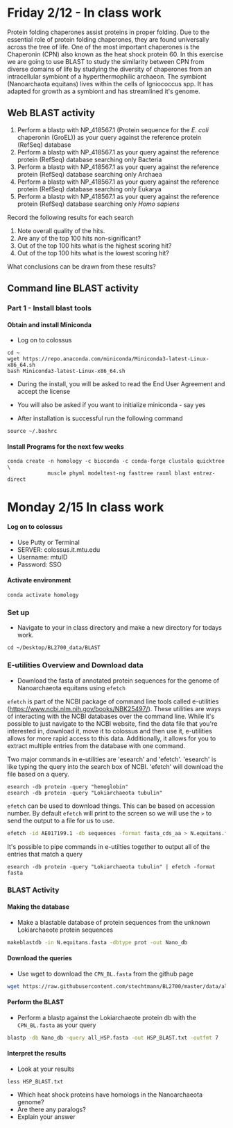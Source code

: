 # Friday 2/12 - In class work
Protein folding chaperones assist proteins in proper folding.  Due to the essential role of protein folding chaperones, they are found universally across the tree of life.  One of the most important chaperones is the Chaperonin (CPN) also known as the heat shock protein 60.  In this exercise we are going to use BLAST to study the similarity between CPN from diverse domains of life by studying the diversity of chaperones from an intracellular symbiont of a hyperthermophilic archaeon.  The symbiont (Nanoarchaota equitans) lives within the cells of Igniococcus spp.  It has adapted for growth as a symbiont and has streamlined it's genome.

## Web BLAST activity
1. Perform a blastp with NP_418567.1 (Protein sequence for the *E. coli* chaperonin (GroEL)) as your query against the reference protein (RefSeq) database  
1. Perform a blastp with NP_418567.1 as your query against the reference protein (RefSeq) database searching only Bacteria   
1. Perform a blastp with NP_418567.1 as your query against the reference protein (RefSeq) database searching only Archaea   
1. Perform a blastp with NP_418567.1 as your query against the reference protein (RefSeq) database searching only Eukarya
1. Perform a blastp with NP_418567.1 as your query against the reference protein (RefSeq) database searching only *Homo sapiens*

Record the following results for each search
1. Note overall quality of the hits.  
1. Are any of the top 100 hits non-significant?
1. Out of the top 100 hits what is the highest scoring hit?
1. Out of the top 100 hits what is the lowest scoring hit?

What conclusions can be drawn from these results?  

## Command line BLAST activity
### Part 1 - Install blast tools
#### Obtain and install Miniconda
- Log on to colossus

```{BASH}
cd ~
wget https://repo.anaconda.com/miniconda/Miniconda3-latest-Linux-x86_64.sh
bash Miniconda3-latest-Linux-x86_64.sh
```
- During the install, you will be asked to read the End User Agreement and accept the license
- You will also be asked if you want to initialize miniconda - say yes

- After installation is successful run the following command
```{BASH}
source ~/.bashrc
```

#### Install Programs for the next few weeks

```{BASH}
conda create -n homology -c bioconda -c conda-forge clustalo quicktree \
             muscle phyml modeltest-ng fasttree raxml blast entrez-direct
```

# Monday 2/15 In class work 

#### Log on to colossus
- Use Putty or Terminal
- SERVER: colossus.it.mtu.edu
- Username: mtuID
- Password: SSO

#### Activate environment
```{BASH}
conda activate homology
```
### Set up
- Navigate to your in class directory and make a new directory for todays work.
```{BASH}
cd ~/Desktop/BL2700_data/BLAST
```

### E-utilities Overview and Download data
- Download the fasta of annotated protein sequences for the genome of Nanoarchaeota equitans using `efetch`

`efetch` is part of the NCBI package of command line tools called e-utilities (https://www.ncbi.nlm.nih.gov/books/NBK25497/).  These utilities are ways of interacting with the NCBI databases over the command line.  While it's possible to just navigate to the NCBI website, find the data file that you're interested in, download it, move it to colossus and then use it, e-utilities allows for more rapid access to this data.  Additionally, it allows for you to extract multiple entries from the database with one command.

Two major commands in e-utilities are 'esearch' and 'efetch'.  'esearch' is like typing the query into the search box of NCBI. 'efetch' will download the file based on a query.

```{BASH}
esearch -db protein -query "hemoglobin" 
esearch -db protein -query "Lokiarchaeota tubulin" 
```
`efetch` can be used to download things.  This can be based on accession number. By default `efetch` will print to the screen so we will use the `>` to send the output to a file for us to use.

```BASH
efetch -id AE017199.1 -db sequences -format fasta_cds_aa > N.equitans.fasta
```

It's possible to pipe commands in e-utilties together to output all of the entries that match a query

```{BASH}
esearch -db protein -query "Lokiarchaeota tubulin" | efetch -format fasta
```

### BLAST Activity

#### Making the database
- Make a blastable database of protein sequences from the unknown Lokiarchaeote protein sequences
```BASH
makeblastdb -in N.equitans.fasta -dbtype prot -out Nano_db
```


#### Download the queries
- Use wget to download the `CPN_BL.fasta` from the github page
```BASH
wget https://raw.githubusercontent.com/stechtmann/BL2700/master/data/all_HSP.fasta
```

#### Perform the BLAST
- Perform a blastp against the Lokiarchaeote protein db with the `CPN_BL.fasta` as your query  
```BASH
blastp -db Nano_db -query all_HSP.fasta -out HSP_BLAST.txt -outfmt 7
```

#### Interpret the results
- Look at your results
```{BASH}
less HSP_BLAST.txt
```

- Which heat shock proteins have homologs in the Nanoarchaeota genome?
- Are there any paralogs?
- Explain your answer
